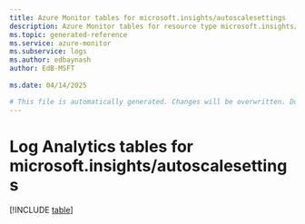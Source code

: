 ```yaml
---
title: Azure Monitor tables for microsoft.insights/autoscalesettings
description: Azure Monitor tables for resource type microsoft.insights/autoscalesettings
ms.topic: generated-reference
ms.service: azure-monitor
ms.subservice: logs
ms.author: edbaynash
author: EdB-MSFT
   
ms.date: 04/14/2025

# This file is automatically generated. Changes will be overwritten. Do not change this file directly.
---
```


# Log Analytics tables for microsoft.insights/autoscalesettings  

[!INCLUDE [table](~/reusable-content/ce-skilling/azure/includes/azure-monitor/reference/tables/microsoft-insights_autoscalesettings-include.md)]

